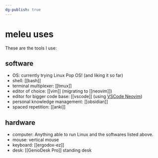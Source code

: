 ```yaml
---
dg-publish: true
---
```

# meleu uses

These are the tools I use:

## software

- OS: currently trying Linux Pop OS! (and liking it so far)
- shell: [[bash]]
- terminal multiplexer: [[tmux]]
- editor of choice: [[vim]] (migrating to [[neovim]])
- editor for bigger code base: [[vscode]] (using [VSCode Neovim](https://marketplace.visualstudio.com/items?itemName=asvetliakov.vscode-neovim))
- personal knowledge management: [[obsidian]]
- spaced repetition: [[anki]]


## hardware

- computer: Anything able to run Linux and the softwares listed above.
- mouse: vertical mouse
- keyboard: [[ergodox-ez]]
- desk: [[GenioDesk Pro]] standing desk
